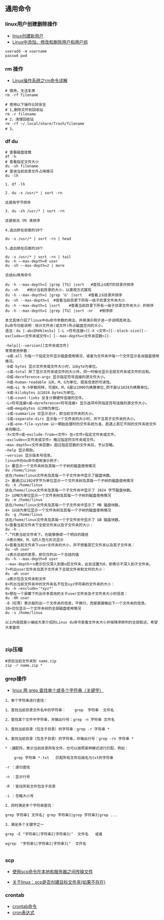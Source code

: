 ## 通用命令

### linux用户创建删除操作   
- [linux创建新用户](https://blog.csdn.net/li_101357/article/details/69367457)
- [Linux中添加、修改和删除用户和用户组](https://blog.csdn.net/GMingZhou/article/details/78706439)
```shell
useradd -m username
passwd pwd
```
### rm 操作
- [Linux操作系统之rm命令详解 ](https://www.cnblogs.com/hls-code/p/16692397.html)
```shell
# 慎用，无法复原
rm -rf filename

# 使用以下操作比较安全
# 1,删除文件到回收站
rm -r filename
# 2，清理回收站
rm -rf ~/.local/share/Trash/filename
# 3，
```
### df du
```
# 查看磁盘挂载
df -h
# 查看指定文件大小
du -sh filename
# 查询当前目录文件占用情况
du -lh 

1. df -lh

2. du -s /usr/* | sort -rn

这是按字节排序

3. du -sh /usr/* | sort -rn

这是按兆（M）来排序

4.选出排在前面的10个

du -s /usr/* | sort -rn | head

5.选出排在后面的10个

du -s /usr/* | sort -rn | tail
du -h –-max-depth=0 user
du -sh –-max-depth=2 | more

总结du常用命令

du -h --max-depth=1 |grep [TG] |sort   #查找上G和T的目录并排序
du -sh    #统计当前目录的大小，以直观方式展现
du -h --max-depth=1 |grep 'G' |sort   #查看上G目录并排序
du -sh --max-depth=1  #查看当前目录下所有一级子目录文件夹大小
du -h --max-depth=1 |sort    #查看当前目录下所有一级子目录文件夹大小 并排序
du -h --max-depth=1 |grep [TG] |sort -nr   #倒序排

本文具体介绍了linux中du命令參数的用法，并用演示例子进一步说明其用法。
Du命令功能说明：统计文件夹(或文件)所占磁盘空间的大小。
语法：du [-abcDhHklmsSx] [-L <符号连接>][-X <文件>][--block-size][--exclude=<文件夹或文件>] [--max-depth=<文件夹层数>][-

-help][--version][文件夹或文件]
常常使用參数：
-a或-all 为每一个指定文件显示磁盘使用情况，或者为文件夹中每一个文件显示各自磁盘使用情况。
-b或-bytes 显示文件夹或文件大小时，以byte为单位。
-c或–total 除了显示文件夹或文件的大小外，同一时候也显示全部文件夹或文件的总和。
-D或–dereference-args 显示指定符号连接的源文件大小。
-h或–human-readable 以K，M，G为单位，提高信息的可读性。
-H或–si 与-h參数同样，可是K，M，G是以1000为换算单位,而不是以1024为换算单位。
-k或–kilobytes 以1024 bytes为单位。
-l或–count-links 反复计算硬件连接的文件。
-L<符号连接>或–dereference<符号连接> 显示选项中所指定符号连接的源文件大小。
-m或–megabytes 以1MB为单位。
-s或–summarize 仅显示总计，即当前文件夹的大小。
-S或–separate-dirs 显示每一个文件夹的大小时，并不含其子文件夹的大小。
-x或–one-file-xystem 以一開始处理时的文件系统为准，若遇上其它不同的文件系统文件夹则略过。
-X<文件>或–exclude-from=<文件> 在<文件>指定文件夹或文件。
–exclude=<文件夹或文件> 略过指定的文件夹或文件。
–max-depth=<文件夹层数> 超过指定层数的文件夹后，予以忽略。
–help 显示帮助。
–version 显示版本号信息。
linux中的du命令使用演示例子:
1> 要显示一个文件夹树及其每一个子树的磁盘使用情况
du /home/linux
这在/home/linux文件夹及其每一个子文件夹中显示了磁盘块数。
2> 要通过以1024字节为单位显示一个文件夹树及其每一个子树的磁盘使用情况
du -k /home/linux
这在/home/linux文件夹及其每一个子文件夹中显示了 1024 字节磁盘块数。
3> 以MB为单位显示一个文件夹树及其每一个子树的磁盘使用情况
du -m /home/linux
这在/home/linux文件夹及其每一个子文件夹中显示了 MB 磁盘块数。
4> 以GB为单位显示一个文件夹树及其每一个子树的磁盘使用情况
du -g /home/linux
这在/home/linux文件夹及其每一个子文件夹中显示了 GB 磁盘块数。
5>查看当前文件夹下全部文件夹以及子文件夹的大小：
du -h .
“.”代表当前文件夹下。也能够换成一个明白的路径
-h表示用K、M、G的人性化形式显示
6>查看当前文件夹下user文件夹的大小，并不想看其它文件夹以及其子文件夹：
du -sh user
-s表示总结的意思，即仅仅列出一个总结的值
du -h --max-depth=0 user
--max-depth＝n表示仅仅深入到第n层文件夹，此处设置为0，即表示不深入到子文件夹。
7>列出user文件夹及其子文件夹下全部文件夹和文件的大小：
du -ah user
-a表示包含文件夹和文件
8>列出当前文件夹中的文件夹名不包含xyz字符串的文件夹的大小：
du -h –exclude='*xyz*'
9>想在一个屏幕下列出许多其他的关于user文件夹及子文件夹大小的信息：
du -0h user
-0（杠零）表示每列出一个文件夹的信息，不换行，而是直接输出下一个文件夹的信息。
10>仅仅显示一个文件夹树的全部磁盘使用情况
du -s /home/linux

以上内容就是小编给大家介绍的Linux du命令查看文件夹大小并按降序排列的全部叙述，希望大家喜欢



```

### zip压缩
```shell
#添加当前文件夹到 name.zip
zip -r name.zip *
```

### grep操作
- [linux 用 grep 查找单个或多个字符串（关键字）](https://cloud.tencent.com/developer/article/1793323)
```shell
1、单个字符串进行查找：

1、查找当前目录文件名中的字符串：    grep  字符串  文件名

2、查找某个文件中字符串，并输出行号：grep -n 字符串 文件名

3、查找当前目录（包含子目录）的字符串：grep -r 字符串 *

4、查找当前目录（包含子目录）的字符串，并输出行号：grep -rn 字符串 *

* :通配符，表示当前目录所有文件，也可以按照某种模式进行匹配，例如：

    grep 字符串 *.txt   匹配所有文件后缀名为txt的字符串

-r ：递归查找

-n ：显示行号

-R ：查找所有文件包含子目录

-i ：忽略大小写

2、同时满足多个字符串查找：

grep 字符串1 文件名| grep 字符串2|grep 字符串3|grep ...

3、满足多个关键字之一

grep -E "字符串1|字符串2|字符串3|"  文件名   或者

egrep  "字符串1|字符串2|字符串3|"  文件名


```


### scp
- [使用scp命令在本地和服务器之间传输文件](https://blog.csdn.net/cm_mz/article/details/124461259)

- [关于linux：scp是否创建目标文件夹(如果不存在)](https://www.codenong.com/12920947/)

### crontab
- [crontab命令](https://www.laobuluo.com/9297.html)
- [cron表达式](https://cron.qqe2.com/)